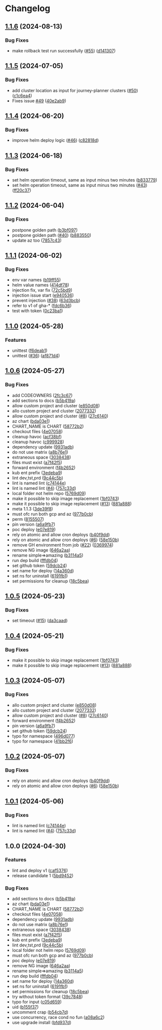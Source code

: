 # Changelog

## [1.1.6](https://github.com/entur/gha-helm/compare/v1.1.5...v1.1.6) (2024-08-13)


### Bug Fixes

* make rollback test run successfully ([#55](https://github.com/entur/gha-helm/issues/55)) ([d141307](https://github.com/entur/gha-helm/commit/d14130702f3d25eb7cf25e00da75f98971dd2eca))

## [1.1.5](https://github.com/entur/gha-helm/compare/v1.1.4...v1.1.5) (2024-07-05)


### Bug Fixes

* add cluster location as input for journey-planner clusters ([#50](https://github.com/entur/gha-helm/issues/50)) ([c1c6ea4](https://github.com/entur/gha-helm/commit/c1c6ea42fb3563e05ec06bca4786e92e6185dae0))
* Fixes issue [#49](https://github.com/entur/gha-helm/issues/49) ([40e2ab9](https://github.com/entur/gha-helm/commit/40e2ab983829c8ade626fc72be5e05b5e2b51c72))

## [1.1.4](https://github.com/entur/gha-helm/compare/v1.1.3...v1.1.4) (2024-06-20)


### Bug Fixes

* improve helm deploy logic ([#46](https://github.com/entur/gha-helm/issues/46)) ([c82818d](https://github.com/entur/gha-helm/commit/c82818d0aa8dacbc23d1a01d6146772394e1f884))

## [1.1.3](https://github.com/entur/gha-helm/compare/v1.1.2...v1.1.3) (2024-06-18)


### Bug Fixes

* set helm operation timeout, same as input minus two minutes ([b833779](https://github.com/entur/gha-helm/commit/b8337792aad8e7f50d00b0905b85f956c1bcccab))
* set helm operation timeout, same as input minus two minutes ([#43](https://github.com/entur/gha-helm/issues/43)) ([ff20c37](https://github.com/entur/gha-helm/commit/ff20c37dde2216f2c1c60a6deb09fe7a6d4ae557))

## [1.1.2](https://github.com/entur/gha-helm/compare/v1.1.1...v1.1.2) (2024-06-04)


### Bug Fixes

* postpone golden path ([b3bf097](https://github.com/entur/gha-helm/commit/b3bf097fddd7bd39af4cff14e1896f52495a0c7b))
* postpone golden path ([#40](https://github.com/entur/gha-helm/issues/40)) ([b883550](https://github.com/entur/gha-helm/commit/b88355006c3ca18e697c3cc86605cbca452ef686))
* update az too ([7857c43](https://github.com/entur/gha-helm/commit/7857c4321779f201ea2e7b524cb3d2ce3d4e6355))

## [1.1.1](https://github.com/entur/gha-helm/compare/v1.1.0...v1.1.1) (2024-06-02)


### Bug Fixes

* env var names ([b19ff55](https://github.com/entur/gha-helm/commit/b19ff55dadfbf41ba1e3dd677ec392b3534c8bcb))
* helm value names ([414df78](https://github.com/entur/gha-helm/commit/414df78f108a69fc713699a228fd626ca6941acd))
* injection fix, var fix ([72c5bd9](https://github.com/entur/gha-helm/commit/72c5bd9f58b4fef493844d3291cd6d6ba330dd4d))
* injection issue start ([e940536](https://github.com/entur/gha-helm/commit/e94053684c8443d98eee12f907c1181ff25c988e))
* prevent injection ([#38](https://github.com/entur/gha-helm/issues/38)) ([63d3bcb](https://github.com/entur/gha-helm/commit/63d3bcb2b60d9e0abb09424ac5b7eb438d00f7ff))
* refer to v1 of gha-* ([fdc6b36](https://github.com/entur/gha-helm/commit/fdc6b3602d8ca8d6f9d7333f86cdcac379772446))
* test with token ([0c23ba1](https://github.com/entur/gha-helm/commit/0c23ba1d5a20c62bd4b31312a3de4d1796c08e1e))

## [1.1.0](https://github.com/entur/gha-helm/compare/v1.0.6...v1.1.0) (2024-05-28)


### Features

* unittest ([f6deab1](https://github.com/entur/gha-helm/commit/f6deab119585d46ebe36b93a225cd72d1de30fd8))
* unittest ([#36](https://github.com/entur/gha-helm/issues/36)) ([af871d4](https://github.com/entur/gha-helm/commit/af871d494f8ec897379e6bc26bb7cb3ab77eeb8d))

## [1.0.6](https://github.com/entur/gha-helm/compare/v1.0.6...v1.0.6) (2024-05-27)

### Bug Fixes

* add CODEOWNERS ([2fc3c67](https://github.com/entur/gha-helm/commit/2fc3c670daba3fc13f4e5687c7fe775f176b9842))
* add sections to docs ([b5b419a](https://github.com/entur/gha-helm/commit/b5b419aca4c01cb9b9da3851114d78120c274d26))
* allow custom project and cluster ([e850d08](https://github.com/entur/gha-helm/commit/e850d08859a70448e6cd88fa1c381fa2391b9036))
* allo custom project and cluster ([2077332](https://github.com/entur/gha-helm/commit/207733213325e1e120a3de8ec3ed3e0e23e5c40b))
* allow custom project and cluster ([#8](https://github.com/entur/gha-helm/issues/8)) ([27c6140](https://github.com/entur/gha-helm/commit/27c614017a7d33c8e54e8aa47820263b24cbc368))
* az chart ([bda03e1](https://github.com/entur/gha-helm/commit/bda03e18b1cb4c2c78fde323fb27c270b9130e9c))
* CHART_NAME is CHART ([58772b2](https://github.com/entur/gha-helm/commit/58772b20d7e22107b9e17151159a4a06dd9c5b71))
* checkout files ([4e07058](https://github.com/entur/gha-helm/commit/4e0705829417fff7a87921de711f0afec25d9ab1))
* cleanup havoc ([acf38bf](https://github.com/entur/gha-helm/commit/acf38bf44e994628b4fa09f1c643da82492e1a30))
* cleanup havoc ([c999928](https://github.com/entur/gha-helm/commit/c9999281657ec5530348124946ff9775f5d99309))
* dependency update ([9931adb](https://github.com/entur/gha-helm/commit/9931adb32c420a73852e2fa42d091c4cf742b117))
* do not use matrix ([a8b76e1](https://github.com/entur/gha-helm/commit/a8b76e1d8d3def0461b2b48ae55c69213e97c878))
* extraneous space ([3038438](https://github.com/entur/gha-helm/commit/30384381798dd7cd52df40426e592e026e984f5d))
* files must exist ([a7f42f5](https://github.com/entur/gha-helm/commit/a7f42f5d0328c259e8cc04d8b5ff3f007232592f))
* forward environment ([f4b2652](https://github.com/entur/gha-helm/commit/f4b26524a31dd407883c249e024d949dbc34ab41))
* kub ent prefix ([3edeba9](https://github.com/entur/gha-helm/commit/3edeba92cdf63f7854f70fa9161746d5e575e1e6))
* lint dev,tst,prd ([9c44c5b](https://github.com/entur/gha-helm/commit/9c44c5b34ca06be39b2c84ae14a244a507d19574))
* lint is named lint ([c74144e](https://github.com/entur/gha-helm/commit/c74144e7262f34c84c431772b424cf265b86051a))
* lint is named lint ([#4](https://github.com/entur/gha-helm/issues/4)) ([757c33d](https://github.com/entur/gha-helm/commit/757c33d999ba63d90c72bb15f6545a2b2fd705f5))
* local folder not helm repo ([5769d09](https://github.com/entur/gha-helm/commit/5769d09a1188dd79e926a2e51391b39599d42f4f))
* make it possible to skip image replacement ([1bf0743](https://github.com/entur/gha-helm/commit/1bf07433dc0cbac2b53f772ab82ff4b66f5d34c0))
* make it possible to skip image replacement ([#13](https://github.com/entur/gha-helm/issues/13)) ([881a888](https://github.com/entur/gha-helm/commit/881a88815476e63015bf3c34abc86eac763819df))
* meta 1.1.3 ([3de39f8](https://github.com/entur/gha-helm/commit/3de39f8af3399a098c91e08eb65fa4e73eaa747a))
* must ofc run both gcp and az ([977b0cb](https://github.com/entur/gha-helm/commit/977b0cb299784b53f9defab29893408d8cd68186))
* perm ([8155507](https://github.com/entur/gha-helm/commit/8155507a72406dd50f03159f5ea317c342114f99))
* pin version ([a6a9fb7](https://github.com/entur/gha-helm/commit/a6a9fb730626b4296e20f21237ec5354050d841d))
* poc deploy ([e07e819](https://github.com/entur/gha-helm/commit/e07e8193bb2ccf4deef59997f1202b393fb5edbc))
* rely on atomic and allow cron deploys ([b40f9dd](https://github.com/entur/gha-helm/commit/b40f9dd2b78239a65d64e87f788a705b547c2c19))
* rely on atomic and allow cron deploys ([#6](https://github.com/entur/gha-helm/issues/6)) ([58e150b](https://github.com/entur/gha-helm/commit/58e150b0bfc2cbe7b6f4780c357e053d9022c09a))
* remove GH environment from job ([#22](https://github.com/entur/gha-helm/issues/22)) ([0369974](https://github.com/entur/gha-helm/commit/03699747388654116703a41e570d5a6658835047))
* remove NG image ([646a2aa](https://github.com/entur/gha-helm/commit/646a2aa5f369e27400c578784afccdb1faedb71a))
* rename simple=&gt;amazing ([b3114a5](https://github.com/entur/gha-helm/commit/b3114a59601445208420e4ad3211baf607f2400f))
* run dep build ([fffdb04](https://github.com/entur/gha-helm/commit/fffdb04dac5bfcc920bd174828dddad32eb5b3a0))
* set github token ([59dcb24](https://github.com/entur/gha-helm/commit/59dcb24366b02209b412b7c5368377438e9edc6e))
* set name for deploy ([14a360d](https://github.com/entur/gha-helm/commit/14a360dae10c8e922671b12e20f29483352badc0))
* set ns for uninstall ([6191fb1](https://github.com/entur/gha-helm/commit/6191fb162bf58c6a9db7c63c5a0256cb9b31147b))
* set permissions for cleanup ([18c5bea](https://github.com/entur/gha-helm/commit/18c5bea4c3d1d95990c2ee34e861e63f9836b291))

## [1.0.5](https://github.com/entur/gha-helm/compare/v1.0.4...v1.0.5) (2024-05-23)

### Bug Fixes

- set timeout ([#15](https://github.com/entur/gha-helm/issues/15)) ([da3caad](https://github.com/entur/gha-helm/commit/da3caad27e76b864d406646d73443bc5553fa860))

## [1.0.4](https://github.com/entur/gha-helm/compare/v1.0.3...v1.0.4) (2024-05-21)

### Bug Fixes

- make it possible to skip image replacement ([1bf0743](https://github.com/entur/gha-helm/commit/1bf07433dc0cbac2b53f772ab82ff4b66f5d34c0))
- make it possible to skip image replacement ([#13](https://github.com/entur/gha-helm/issues/13)) ([881a888](https://github.com/entur/gha-helm/commit/881a88815476e63015bf3c34abc86eac763819df))

## [1.0.3](https://github.com/entur/gha-helm/compare/v1.0.2...v1.0.3) (2024-05-07)

### Bug Fixes

- allo custom project and cluster ([e850d08](https://github.com/entur/gha-helm/commit/e850d08859a70448e6cd88fa1c381fa2391b9036))
- allo custom project and cluster ([2077332](https://github.com/entur/gha-helm/commit/207733213325e1e120a3de8ec3ed3e0e23e5c40b))
- allow custom project and cluster ([#8](https://github.com/entur/gha-helm/issues/8)) ([27c6140](https://github.com/entur/gha-helm/commit/27c614017a7d33c8e54e8aa47820263b24cbc368))
- forward environment ([f4b2652](https://github.com/entur/gha-helm/commit/f4b26524a31dd407883c249e024d949dbc34ab41))
- pin version ([a6a9fb7](https://github.com/entur/gha-helm/commit/a6a9fb730626b4296e20f21237ec5354050d841d))
- set github token ([59dcb24](https://github.com/entur/gha-helm/commit/59dcb24366b02209b412b7c5368377438e9edc6e))
- typo for namespace ([496d077](https://github.com/entur/gha-helm/commit/496d07793e780ebf77ace1c6d072e781c7931226))
- typo for namespace ([41bb2f6](https://github.com/entur/gha-helm/commit/41bb2f695fc508d027942f56dac2cb297fd5a40a))

## [1.0.2](https://github.com/entur/gha-helm/compare/v1.0.1...v1.0.2) (2024-05-07)

### Bug Fixes

- rely on atomic and allow cron deploys ([b40f9dd](https://github.com/entur/gha-helm/commit/b40f9dd2b78239a65d64e87f788a705b547c2c19))
- rely on atomic and allow cron deploys ([#6](https://github.com/entur/gha-helm/issues/6)) ([58e150b](https://github.com/entur/gha-helm/commit/58e150b0bfc2cbe7b6f4780c357e053d9022c09a))

## [1.0.1](https://github.com/entur/gha-helm/compare/v1.0.0...v1.0.1) (2024-05-06)

### Bug Fixes

- lint is named lint ([c74144e](https://github.com/entur/gha-helm/commit/c74144e7262f34c84c431772b424cf265b86051a))
- lint is named lint ([#4](https://github.com/entur/gha-helm/issues/4)) ([757c33d](https://github.com/entur/gha-helm/commit/757c33d999ba63d90c72bb15f6545a2b2fd705f5))

## 1.0.0 (2024-04-30)

### Features

- lint and deploy v1 ([caf5376](https://github.com/entur/gha-helm/commit/caf5376e722caaff8715d11041258329ca751be5))
- release candidate 1 ([5bd9452](https://github.com/entur/gha-helm/commit/5bd9452550c83e1cdcbd928ac0a0c53c8557f825))

### Bug Fixes

- add sections to docs ([b5b419a](https://github.com/entur/gha-helm/commit/b5b419aca4c01cb9b9da3851114d78120c274d26))
- az chart ([bda03e1](https://github.com/entur/gha-helm/commit/bda03e18b1cb4c2c78fde323fb27c270b9130e9c))
- CHART_NAME is CHART ([58772b2](https://github.com/entur/gha-helm/commit/58772b20d7e22107b9e17151159a4a06dd9c5b71))
- checkout files ([4e07058](https://github.com/entur/gha-helm/commit/4e0705829417fff7a87921de711f0afec25d9ab1))
- dependency update ([9931adb](https://github.com/entur/gha-helm/commit/9931adb32c420a73852e2fa42d091c4cf742b117))
- do not use matrix ([a8b76e1](https://github.com/entur/gha-helm/commit/a8b76e1d8d3def0461b2b48ae55c69213e97c878))
- extraneous space ([3038438](https://github.com/entur/gha-helm/commit/30384381798dd7cd52df40426e592e026e984f5d))
- files must exist ([a7f42f5](https://github.com/entur/gha-helm/commit/a7f42f5d0328c259e8cc04d8b5ff3f007232592f))
- kub ent prefix ([3edeba9](https://github.com/entur/gha-helm/commit/3edeba92cdf63f7854f70fa9161746d5e575e1e6))
- lint dev,tst,prd ([9c44c5b](https://github.com/entur/gha-helm/commit/9c44c5b34ca06be39b2c84ae14a244a507d19574))
- local folder not helm repo ([5769d09](https://github.com/entur/gha-helm/commit/5769d09a1188dd79e926a2e51391b39599d42f4f))
- must ofc run both gcp and az ([977b0cb](https://github.com/entur/gha-helm/commit/977b0cb299784b53f9defab29893408d8cd68186))
- poc deploy ([e07e819](https://github.com/entur/gha-helm/commit/e07e8193bb2ccf4deef59997f1202b393fb5edbc))
- remove NG image ([646a2aa](https://github.com/entur/gha-helm/commit/646a2aa5f369e27400c578784afccdb1faedb71a))
- rename simple=&gt;amazing ([b3114a5](https://github.com/entur/gha-helm/commit/b3114a59601445208420e4ad3211baf607f2400f))
- run dep build ([fffdb04](https://github.com/entur/gha-helm/commit/fffdb04dac5bfcc920bd174828dddad32eb5b3a0))
- set name for deploy ([14a360d](https://github.com/entur/gha-helm/commit/14a360dae10c8e922671b12e20f29483352badc0))
- set ns for uninstall ([6191fb1](https://github.com/entur/gha-helm/commit/6191fb162bf58c6a9db7c63c5a0256cb9b31147b))
- set permissions for cleanup ([18c5bea](https://github.com/entur/gha-helm/commit/18c5bea4c3d1d95990c2ee34e861e63f9836b291))
- try without token format ([39c7848](https://github.com/entur/gha-helm/commit/39c784856b5a49e91a84dc6da0b00b2c947a05c2))
- typo for input ([c05d659](https://github.com/entur/gha-helm/commit/c05d659cc3bce50096af1a954478a0227a155077))
- uid ([b155f37](https://github.com/entur/gha-helm/commit/b155f379b34fbeb2ac996f3f77caea492ee95d65))
- uncomment crap ([b54cb7d](https://github.com/entur/gha-helm/commit/b54cb7d6fefd460d2486898210d4f898b2b0848e))
- use concurrency, race cond no fun ([a08a6c2](https://github.com/entur/gha-helm/commit/a08a6c20724b4657a30d32868422359e429ec804))
- use upgrade install ([bfd937d](https://github.com/entur/gha-helm/commit/bfd937d2122fbcebce3de7e35c6f3a9ff0cd3a54))
